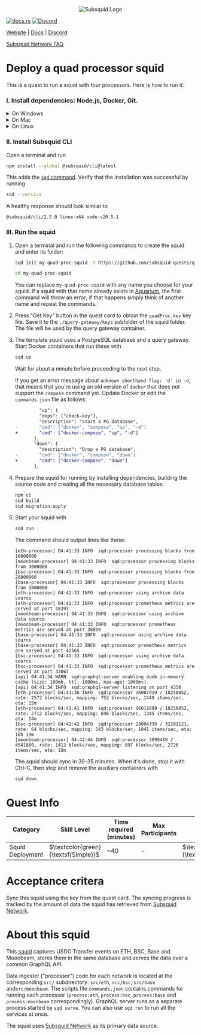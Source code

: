 <p align="center">
<picture>
    <source srcset="https://uploads-ssl.webflow.com/63b5a9958fccedcf67d716ac/64662df3a5a568fd99e3600c_Squid_Pose_1_White-transparent-slim%201.png" media="(prefers-color-scheme: dark)">
    <img src="https://uploads-ssl.webflow.com/63b5a9958fccedcf67d716ac/64662df3a5a568fd99e3600c_Squid_Pose_1_White-transparent-slim%201.png" alt="Subsquid Logo">
</picture>
</p>

[![docs.rs](https://docs.rs/leptos/badge.svg)](https://docs.subsquid.io/)
[![Discord](https://img.shields.io/discord/1031524867910148188?color=%237289DA&label=discord)](https://discord.gg/subsquid)

[Website](https://subsquid.io) | [Docs](https://docs.subsquid.io/) | [Discord](https://discord.gg/subsquid)

[Subsquid Network FAQ](https://docs.subsquid.io/subsquid-network/)

# Deploy a quad processor squid

This is a quest to run a squid with four processors. Here is how to run it:

### I. Install dependencies: Node.js, Docker, Git.

<details>
<summary>On Windows</summary>

1. Enable [Hyper-V](https://learn.microsoft.com/en-us/virtualization/hyper-v-on-windows/quick-start/enable-hyper-v).
2. Install [Docker for Windows](https://docs.docker.com/desktop/install/windows-install/).
3. Install NodeJS LTS using the [official installer](https://nodejs.org/en/download).
4. Install [Git for Windows](https://git-scm.com/download/win).

In all installs it is OK to leave all the options at their default values. You will need a terminal to complete this tutorial - [WSL](https://learn.microsoft.com/en-us/windows/wsl/install) bash is the preferred option.

</details>
<details>
<summary>On Mac</summary>

1. Install [Docker for Mac](https://docs.docker.com/desktop/install/mac-install/).
2. Install Git using the [installer](https://sourceforge.net/projects/git-osx-installer/) or by [other means](https://git-scm.com/download/mac).
3. Install NodeJS LTS using the [official installer](https://nodejs.org/en/download).

We recommend configuring NodeJS to install global packages to a folder owned by an unprivileged account. Create the folder by running
```bash
mkdir ~/global-node-packages
```
then configure NodeJS to use it
```bash
npm config set prefix ~/global-node-packages
```
Make sure that the folder `~/global-node-packages/bin` is in `PATH`. That allows running globally installed NodeJS executables from any terminal. Here is a one-liner that detects your shell and takes care of setting `PATH`:
```
CURSHELL=`ps -hp $$ | awk '{print $5}'`; case `basename $CURSHELL` in 'bash') DEST="$HOME/.bash_profile";; 'zsh') DEST="$HOME/.zshenv";; esac; echo 'export PATH="${HOME}/global-node-packages/bin:$PATH"' >> "$DEST"
```
Alternatively you can add the following line to `~/.zshenv` (if you are using zsh) or `~/.bash_profile` (if you are using bash) manually:
```
export PATH="${HOME}/global-node-packages/bin:$PATH"
```

Re-open the terminal to apply the changes.

</details>
<details>
<summary>On Linux</summary>

Install [NodeJS (v16 or newer)](https://nodejs.org/en/download/package-manager), Git and Docker using your distro's package manager.

We recommend configuring NodeJS to install global packages to a folder owned by an unprivileged account. Create the folder by running
```bash
mkdir ~/global-node-packages
```
then configure NodeJS to use it
```bash
npm config set prefix ~/global-node-packages
```
Make sure that any executables globally installed by NodeJS are in `PATH`. That allows running them from any terminal. Open the `~/.bashrc` file in a text editor and add the following line at the end:
```
export PATH="${HOME}/global-node-packages/bin:$PATH"
```
Re-open the terminal to apply the changes.

</details>

### II. Install Subsquid CLI

Open a terminal and run
```bash
npm install --global @subsquid/cli@latest
```
This adds the [`sqd` command](/squid-cli). Verify that the installation was successful by running
```bash
sqd --version
```
A healthy response should look similar to
```
@subsquid/cli/2.5.0 linux-x64 node-v20.5.1
```

### III. Run the squid

1. Open a terminal and run the following commands to create the squid and enter its folder:
   ```bash
   sqd init my-quad-proc-squid -t https://github.com/subsquid-quests/quad-chain-squid
   ```
   ```bash
   cd my-quad-proc-squid
   ```
   You can replace `my-quad-proc-squid` with any name you choose for your squid. If a squid with that name already exists in [Aquarium](https://docs.subsquid.io/deploy-squid/), the first command will throw an error; if that happens simply think of another name and repeat the commands.

2. Press "Get Key" button in the quest card to obtain the `quadProc.key` key file. Save it to the `./query-gateway/keys` subfolder of the squid folder. The file will be used by the query gateway container.

3. The template squid uses a PostgreSQL database and a query gateway. Start Docker containers that run these with
   ```bash
   sqd up
   ```
   Wait for about a minute before proceeding to the next step.

   If you get an error message about `unknown shorthand flag: 'd' in -d`, that means that you're using an old version of `docker` that does not support the `compose` command yet. Update Docker or edit the `commands.json` file as follows:
   ```diff
            "up": {
            "deps": ["check-key"],
            "description": "Start a PG database",
   -        "cmd": ["docker", "compose", "up", "-d"]
   +        "cmd": ["docker-compose", "up", "-d"]
          },
          "down": {
            "description": "Drop a PG database",
   -        "cmd": ["docker", "compose", "down"]
   +        "cmd": ["docker-compose", "down"]
          },
   ```

4. Prepare the squid for running by installing dependencies, building the source code and creating all the necessary database tables:
   ```bash
   npm ci
   sqd build
   sqd migration:apply
   ```
5. Start your squid with
   ```bash
   sqd run .
   ```
   The command should output lines like these:
   ```
   [eth-processor] 04:41:33 INFO  sqd:processor processing blocks from 16000000
   [moonbeam-processor] 04:41:33 INFO  sqd:processor processing blocks from 3000000
   [bsc-processor] 04:41:33 INFO  sqd:processor processing blocks from 28000000
   [base-processor] 04:41:33 INFO  sqd:processor processing blocks from 3800000
   [eth-processor] 04:41:33 INFO  sqd:processor using archive data source
   [eth-processor] 04:41:33 INFO  sqd:processor prometheus metrics are served at port 38397
   [moonbeam-processor] 04:41:33 INFO  sqd:processor using archive data source
   [moonbeam-processor] 04:41:33 INFO  sqd:processor prometheus metrics are served at port 38899
   [base-processor] 04:41:33 INFO  sqd:processor using archive data source
   [base-processor] 04:41:33 INFO  sqd:processor prometheus metrics are served at port 42565
   [bsc-processor] 04:41:33 INFO  sqd:processor using archive data source
   [bsc-processor] 04:41:33 INFO  sqd:processor prometheus metrics are served at port 33067
   [api] 04:41:34 WARN  sqd:graphql-server enabling dumb in-memory cache (size: 100mb, ttl: 1000ms, max-age: 1000ms)
   [api] 04:41:34 INFO  sqd:graphql-server listening on port 4350
   [eth-processor] 04:41:36 INFO  sqd:processor 16007919 / 18250052, rate: 2572 blocks/sec, mapping: 752 blocks/sec, 1449 items/sec, eta: 15m
   [eth-processor] 04:41:41 INFO  sqd:processor 16011899 / 18250052, rate: 2712 blocks/sec, mapping: 696 blocks/sec, 1345 items/sec, eta: 14m
   [bsc-processor] 04:42:42 INFO  sqd:processor 28004339 / 32201121, rate: 64 blocks/sec, mapping: 543 blocks/sec, 1041 items/sec, eta: 18h 19m
   [moonbeam-processor] 04:42:44 INFO  sqd:processor 3099480 / 4541860, rate: 1412 blocks/sec, mapping: 897 blocks/sec, 2726 items/sec, eta: 18m
   ```
   The squid should sync in 30-35 minutes. When it's done, stop it with Ctrl-C, then stop and remove the auxiliary containers with
   ```bash
   sqd down
   ```

# Quest Info

| Category         | Skill Level                          | Time required (minutes) | Max Participants | Reward                              | Status |
| ---------------- | ------------------------------------ | ----------------------- | ---------------- | ----------------------------------- | ------ |
| Squid Deployment | $\textcolor{green}{\textsf{Simple}}$ | ~40                     | -                | $\textcolor{red}{\textsf{750tSQD}}$ | open   |

# Acceptance critera

Sync this squid using the key from the quest card. The syncing progress is tracked by the amount of data the squid has retrieved from [Subsquid Network](https://docs.subsquid.io/subsquid-network).

# About this squid

This [squid](https://docs.subsquid.io/) captures USDC Transfer events on ETH, BSC, Base and Moonbeam, stores them in the same database and serves the data over a common GraphQL API.

Data ingester ("processor") code for each network is located at the corresponding `src/` subdirectory: `src/eth`, `src/bsc`, `src/base` and`src/moonbeam`. The scripts file `commands.json` contains commands for running each processor (`process:eth`, `process:bsc`, `process:base` and `process:moonbeam` correspondingly). GraphQL server runs as a separate process started by `sqd serve`. You can also use `sqd run` to run all the services at once.

The squid uses [Subsquid Network](https://docs.subsquid.io/subsquid-network) as its primary data source.

